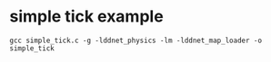 # simple tick example

```
gcc simple_tick.c -g -lddnet_physics -lm -lddnet_map_loader -o simple_tick
```

